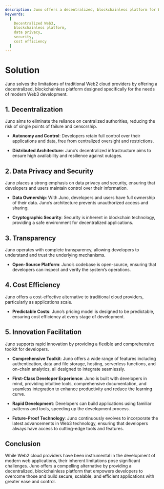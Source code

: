 ```yaml
---
description: Juno offers a decentralized, blockchainless platform for Web3 development, ensuring data privacy, security, and cost efficiency.
keywords:
  [
    Decentralized Web3,
    blockchainless platform,
    data privacy,
    security,
    cost efficiency
  ]
---
```


# Solution

Juno solves the limitations of traditional Web2 cloud providers by offering a decentralized, blockchainless platform designed specifically for the needs of modern Web3 development.

## 1. Decentralization

Juno aims to eliminate the reliance on centralized authorities, reducing the risk of single points of failure and censorship.

- **Autonomy and Control**: Developers retain full control over their applications and data, free from centralized oversight and restrictions.

- **Distributed Architecture**: Juno’s decentralized infrastructure aims to ensure high availability and resilience against outages.

## 2. Data Privacy and Security

Juno places a strong emphasis on data privacy and security, ensuring that developers and users maintain control over their information.

- **Data Ownership**: With Juno, developers and users have full ownership of their data. Juno’s architecture prevents unauthorized access and sharing.

- **Cryptographic Security**: Security is inherent in blockchain technology, providing a safe environment for decentralized applications.

## 3. Transparency

Juno operates with complete transparency, allowing developers to understand and trust the underlying mechanisms.

- **Open-Source Platform**: Juno’s codebase is open-source, ensuring that developers can inspect and verify the system’s operations.

## 4. Cost Efficiency

Juno offers a cost-effective alternative to traditional cloud providers, particularly as applications scale.

- **Predictable Costs**: Juno’s pricing model is designed to be predictable, ensuring cost efficiency at every stage of development.

## 5. Innovation Facilitation

Juno supports rapid innovation by providing a flexible and comprehensive toolkit for developers.

- **Comprehensive Toolkit**: Juno offers a wide range of features including authentication, data and file storage, hosting, serverless functions, and on-chain analytics, all designed to integrate seamlessly.

- **First-Class Developer Experience**: Juno is built with developers in mind, providing intuitive tools, comprehensive documentation, and seamless integration to enhance productivity and reduce the learning curve.

- **Rapid Development**: Developers can build applications using familiar patterns and tools, speeding up the development process.

- **Future-Proof Technology**: Juno continuously evolves to incorporate the latest advancements in Web3 technology, ensuring that developers always have access to cutting-edge tools and features.

## Conclusion

While Web2 cloud providers have been instrumental in the development of modern web applications, their inherent limitations pose significant challenges. Juno offers a compelling alternative by providing a decentralized, blockchainless platform that empowers developers to overcome those and build secure, scalable, and efficient applications with greater ease and control.
